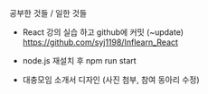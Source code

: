 공부한 것들 / 일한 것들
- React 강의 실습 하고 github에 커밋 (~update)
  https://github.com/syj1198/Inflearn_React

- node.js 재설치 후 npm run start

- 대충모임 소개서 디자인 (사진 첨부, 참여 동아리 수정)

